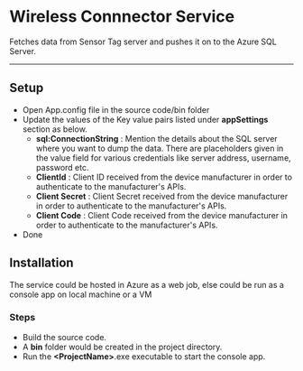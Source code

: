 # Wireless Connnector Service

Fetches data from Sensor Tag server and pushes it on to the Azure SQL Server.

---

## Setup

* Open App.config file in the source code/bin folder
* Update the values of the Key value pairs listed under **appSettings** section as below.
    * **sql:ConnectionString** : Mention the details about the SQL server where you want to dump the data. There are placeholders given in the value field for various credentials like server address, username, password etc.
    * **ClientId** : Client ID received from the device manufacturer in order to authenticate to the manufacturer's APIs.
    * **Client Secret** : Client Secret received from the device manufacturer in order to authenticate to the manufacturer's APIs.
    * **Client Code** : Client Code received from the device manufacturer in order to authenticate to the manufacturer's APIs.
* Done

## Installation

The service could be hosted in Azure as a web job, else could be run as a console app on local machine or a VM

### Steps

* Build the source code.
* A **bin** folder would be created in the project directory.
* Run the **\<ProjectName>**.exe executable to start the console app. 
